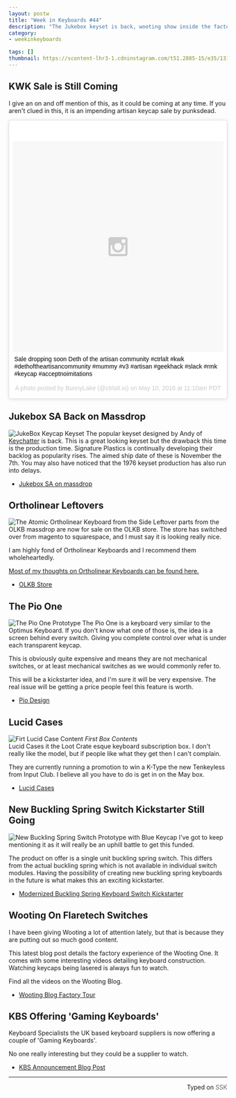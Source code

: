 ```yaml
---
layout: postw
title: "Week in Keyboards #44"
description: "The Jukebox keyset is back, wooting show inside the factory and the Killed by Kaps sale is on the horizon once again. Lucid cases is a loot crate type business for keyboard related products."
category: 
- weekinkeyboards

tags: []
thumbnail: https://scontent-lhr3-1.cdninstagram.com/t51.2885-15/e35/13117952_862456737233412_148866961_n.jpg
---
```


## KWK Sale is Still Coming
I give an on and off mention of this, as it could be coming at any time. If you aren't clued in this, it is an impending artisan keycap sale by punksdead.

<blockquote class="instagram-media" data-instgrm-captioned data-instgrm-version="6" style=" background:#FFF; border:0; border-radius:3px; box-shadow:0 0 1px 0 rgba(0,0,0,0.5),0 1px 10px 0 rgba(0,0,0,0.15); margin: 1px; max-width:658px; padding:0; width:99.375%; width:-webkit-calc(100% - 2px); width:calc(100% - 2px);"><div style="padding:8px;"> <div style=" background:#F8F8F8; line-height:0; margin-top:40px; padding:50.0% 0; text-align:center; width:100%;"> <div style=" background:url(data:image/png;base64,iVBORw0KGgoAAAANSUhEUgAAACwAAAAsCAMAAAApWqozAAAAGFBMVEUiIiI9PT0eHh4gIB4hIBkcHBwcHBwcHBydr+JQAAAACHRSTlMABA4YHyQsM5jtaMwAAADfSURBVDjL7ZVBEgMhCAQBAf//42xcNbpAqakcM0ftUmFAAIBE81IqBJdS3lS6zs3bIpB9WED3YYXFPmHRfT8sgyrCP1x8uEUxLMzNWElFOYCV6mHWWwMzdPEKHlhLw7NWJqkHc4uIZphavDzA2JPzUDsBZziNae2S6owH8xPmX8G7zzgKEOPUoYHvGz1TBCxMkd3kwNVbU0gKHkx+iZILf77IofhrY1nYFnB/lQPb79drWOyJVa/DAvg9B/rLB4cC+Nqgdz/TvBbBnr6GBReqn/nRmDgaQEej7WhonozjF+Y2I/fZou/qAAAAAElFTkSuQmCC); display:block; height:44px; margin:0 auto -44px; position:relative; top:-22px; width:44px;"></div></div> <p style=" margin:8px 0 0 0; padding:0 4px;"> <a href="https://www.instagram.com/p/BFPH0Snqwt4/" style=" color:#000; font-family:Arial,sans-serif; font-size:14px; font-style:normal; font-weight:normal; line-height:17px; text-decoration:none; word-wrap:break-word;" target="_blank">Sale dropping soon Deth of the artisan community #ctrlalt #kwk #dethoftheartisancommunity #mummy #v3 #artisan #geekhack #slack #rmk #keycap #acceptnoimitations</a></p> <p style=" color:#c9c8cd; font-family:Arial,sans-serif; font-size:14px; line-height:17px; margin-bottom:0; margin-top:8px; overflow:hidden; padding:8px 0 7px; text-align:center; text-overflow:ellipsis; white-space:nowrap;">A photo posted by BunnyLake (@ctrlalt.io) on <time style=" font-family:Arial,sans-serif; font-size:14px; line-height:17px;" datetime="2016-05-10T18:10:08+00:00">May 10, 2016 at 11:10am PDT</time></p></div></blockquote>
<script async defer src="//platform.instagram.com/en_US/embeds.js"></script>

## Jukebox SA Back on Massdrop
![JukeBox Keycap Keyset](http://i.imgur.com/13UXzhF.jpg)
The popular keyset designed by Andy of [Keychatter](http://keychatter.com/) is back.
This is a great looking keyset but the drawback this time is the production time. Signature Plastics is continually developing their backlog as popularity rises. The aimed ship date of these is November the 7th. You may also have noticed that the 1976 keyset production has also run into delays. 

* [Jukebox SA on massdrop](https://www.massdrop.com/buy/jukebox-sa-keyset?mode=guest_open)


## Ortholinear Leftovers
![The Atomic Ortholinear Keyboard from the Side](http://blog.roastpotatoes.co/assets/atomic/side-view-of-atomic-keyboard.jpg)
Leftover parts from the OLKB massdrop are now for sale on the OLKB store. The store has switched over from magento to squarespace, and I must say it is looking really nice.

I am highly fond of Ortholinear Keyboards and I recommend them wholeheartedly.

[Most of my thoughts on Ortholinear Keyboards can be found here.](http://blog.roastpotatoes.co/review/2015/09/20/ortholinear-experience-atomic/) 
* [OLKB Store](http://olkb.com/)

## The Pio One
![The Pio One Prototype](http://i.imgur.com/JYHD6EI.png)
The Pio One is a keyboard very similar to the Optimus Keyboard. If you don't know what one of those is, the idea is a screen behind every switch. Giving you complete control over what is under each transparent keycap.

This is obviously quite expensive and means they are not mechanical switches, or at least mechanical switches as we would commonly refer to.

This will be a kickstarter idea, and I'm sure it will be very expensive. The real issue will be getting a price people feel this feature is worth.

* [Pio Design](http://piodesign.org/)

## Lucid Cases
![Firt Lucid Case Content](http://i.imgur.com/o02ujJr.jpg)
*First Box Contents*  
Lucid Cases it the Loot Crate esque keyboard subscription box. I don't really like the model, but if people like what they get then I can't complain.  

They are currently running a promotion to win a K-Type the new Tenkeyless from Input Club. I believe all you have to do is get in on the May box.

* [Lucid Cases](https://www.lucidcases.com/)


## New Buckling Spring Switch Kickstarter Still Going
![New Buckling Spring Switch Prototype with Blue Keycap](http://i.imgur.com/J0bjCCI.jpg)
I've got to keep mentioning it as it will really be an uphill battle to get this funded.

The product on offer is a single unit buckling spring switch. This differs from the actual buckling spring which is not available in individual switch modules. Having the possibility of creating new buckling spring keyboards in the future is what makes this an exciting kickstarter.

* [Modernized Buckling Spring Keyboard Switch Kickstarter](https://www.kickstarter.com/projects/1739705432/modernized-buckling-spring-keyboard-switch)

## Wooting On Flaretech Switches
I have been giving Wooting a lot of attention lately, but that is because they are putting out so much good content.   

This latest blog post details the factory experience of the Wooting One. It comes with some interesting videos detailing keyboard construction. Watching keycaps being lasered is always fun to watch.

Find all the videos on the Wooting Blog.  

* [Wooting Blog Factory Tour](http://blog.wooting.nl/the-factory-trip-for-wooting-one/)

## KBS Offering 'Gaming Keyboards'
Keyboard Specialists the UK based keyboard suppliers is now offering a couple of 'Gaming Keyboards'.

No one really interesting but they could be a supplier to watch.

* [KBS Announcement Blog Post](http://www.keyboardspecialists.co.uk/News/?articleID=36)



------------------------------------------------
 <p style="text-align: right" title="Screwed">Typed on <font color="#6c6c6c">SSK</font></p>
 
